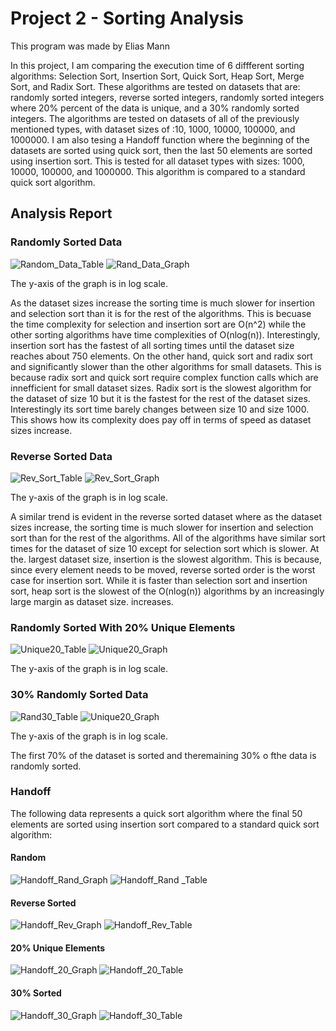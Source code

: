 # Project 2 - Sorting Analysis
This program was made  by Elias Mann

In this project, I am comparing the execution time of 6 diffferent sorting algorithms: Selection Sort, Insertion Sort, Quick Sort, Heap Sort, Merge Sort, and Radix Sort.
These algorithms are tested on datasets that are: randomly sorted integers, reverse sorted integers, randomly sorted integers where 20% percent of the data is unique, and a 30% randomly sorted integers.
The algorithms are tested on datasets of all of the previously mentioned types, with dataset sizes of :10, 1000, 10000, 100000, and 1000000.
I am also tesing a Handoff function where the beginning of the datasets are sorted using quick sort, then the last 50 elements are sorted using insertion sort. This is tested for all dataset types with sizes: 1000, 10000, 100000, and 1000000.
This algorithm is compared to a standard quick sort algorithm.

## Analysis Report
### Randomly Sorted Data
![Random_Data_Table](https://user-images.githubusercontent.com/70070619/111926156-b195ea00-8a79-11eb-8366-8caa244f7216.png)
![Rand_Data_Graph](https://user-images.githubusercontent.com/70070619/111926772-2e29c800-8a7c-11eb-9dcd-e9dc59c6b9d9.png)

The y-axis of the graph is in log scale.

As the dataset sizes increase the sorting time is much slower for insertion and selection sort than it is for the rest of the algorithms. This is becuase the time complexity for selection and insertion sort are O(n^2) while the other sorting algorithms have time complexities of O(nlog(n)). Interestingly, insertion sort has the fastest of all sorting times until the dataset size reaches about 750 elements. On the other hand, quick sort and radix sort and significantly slower than the other algorithms for small datasets. This is because radix sort and quick sort require complex function calls which are innefficient for small dataset sizes. Radix sort is the slowest algorithm for the dataset of size 10 but it is the fastest for the rest of the dataset sizes. Interestingly its sort time barely changes between size 10 and size 1000. This shows how its complexity does pay off in terms of speed as dataset sizes increase.

### Reverse Sorted Data
![Rev_Sort_Table](https://user-images.githubusercontent.com/70070619/111927755-d7be8880-8a7f-11eb-94a4-3ed6b64fb421.png)
![Rev_Sort_Graph](https://user-images.githubusercontent.com/70070619/111927760-dd1bd300-8a7f-11eb-8cd1-502219e11eeb.png)

The y-axis of the graph is in log scale.

A similar trend is evident in the reverse sorted dataset where as the dataset sizes increase, the sorting time is much slower for insertion and selection sort than for the rest of the algorithms. All of the algorithms have similar sort times for the dataset of size 10 except for selection sort which is slower. At the. largest dataset size, insertion is the slowest algorithm. This is because, since every element needs to be moved, reverse sorted order is the worst case for insertion sort. While it is faster than selection sort and insertion sort, heap sort is the slowest of the O(nlog(n)) algorithms by an increasingly large margin as dataset size. increases.

### Randomly Sorted With 20% Unique Elements
![Unique20_Table](https://user-images.githubusercontent.com/70070619/111928432-929b5600-8a81-11eb-89c0-381ab7e54eb8.png)
![Unique20_Graph](https://user-images.githubusercontent.com/70070619/111928439-962edd00-8a81-11eb-9479-178a98f0a101.png)

The y-axis of the graph is in log scale.


### 30% Randomly Sorted Data
![Rand30_Table](https://user-images.githubusercontent.com/70070619/111928603-1a816000-8a82-11eb-9c34-9263efdae908.png)
![Unique20_Graph](https://user-images.githubusercontent.com/70070619/111928613-22d99b00-8a82-11eb-8056-da2a3b8d7ad0.png)

The y-axis of the graph is in log scale.

The first 70% of the dataset is sorted and theremaining 30% o fthe data is randomly sorted.

### Handoff

The following data represents a quick sort algorithm where the final 50 elements are sorted using insertion sort compared to a standard quick sort algorithm:

#### Random
![Handoff_Rand_Graph](https://user-images.githubusercontent.com/70070619/111929770-57028b00-8a85-11eb-9d51-11be02b2f7cd.png)
![Handoff_Rand _Table](https://user-images.githubusercontent.com/70070619/111929780-5cf86c00-8a85-11eb-8352-33134d037deb.png)

#### Reverse Sorted
![Handoff_Rev_Graph](https://user-images.githubusercontent.com/70070619/111929846-84e7cf80-8a85-11eb-9fb9-7694ab67efc7.png)
![Handoff_Rev_Table](https://user-images.githubusercontent.com/70070619/111929865-8e713780-8a85-11eb-9393-dbed6fe7431a.png)


#### 20% Unique Elements
![Handoff_20_Graph](https://user-images.githubusercontent.com/70070619/111929882-9df08080-8a85-11eb-8b29-56c3f220c6f0.png)
![Handoff_20_Table](https://user-images.githubusercontent.com/70070619/111929878-992bcc80-8a85-11eb-8e7b-1a4dcfa74045.png)


#### 30% Sorted
![Handoff_30_Graph](https://user-images.githubusercontent.com/70070619/111929895-a9dc4280-8a85-11eb-89c1-33efa53ba631.png)
![Handoff_30_Table](https://user-images.githubusercontent.com/70070619/111929898-ac3e9c80-8a85-11eb-8b6f-cbf697c1c653.png)

